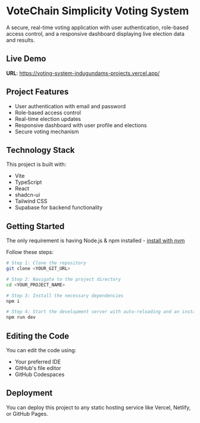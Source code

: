 
# VoteChain Simplicity Voting System

A secure, real-time voting application with user authentication, role-based access control, and a responsive dashboard displaying live election data and results.

## Live Demo

**URL**: https://voting-system-indugundams-projects.vercel.app/

## Project Features

- User authentication with email and password
- Role-based access control
- Real-time election updates
- Responsive dashboard with user profile and elections
- Secure voting mechanism

## Technology Stack

This project is built with:

- Vite
- TypeScript
- React
- shadcn-ui
- Tailwind CSS
- Supabase for backend functionality

## Getting Started

The only requirement is having Node.js & npm installed - [install with nvm](https://github.com/nvm-sh/nvm#installing-and-updating)

Follow these steps:

```sh
# Step 1: Clone the repository
git clone <YOUR_GIT_URL>

# Step 2: Navigate to the project directory
cd <YOUR_PROJECT_NAME>

# Step 3: Install the necessary dependencies
npm i

# Step 4: Start the development server with auto-reloading and an instant preview
npm run dev
```

## Editing the Code

You can edit the code using:

- Your preferred IDE
- GitHub's file editor
- GitHub Codespaces

## Deployment

You can deploy this project to any static hosting service like Vercel, Netlify, or GitHub Pages.

